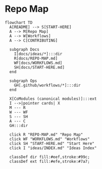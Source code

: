 <!-- status: stub; target: 150+ words -->
<!-- status: stub; target: 150+ words -->
<!-- status: stub; target: 150+ words -->
<!-- status: stub; target: 150+ words -->
<!-- status: stub; target: 150+ words -->
<!-- status: stub; target: 150+ words -->
<!-- status: stub; target: 150+ words -->
# Repo Map

```mermaid
flowchart TD
  A[README] --> S[START-HERE]
  A --> M[Repo Map]
  A --> W[Workflows]
  A --> C[CONTRIBUTING]

  subgraph Docs
    I[docs/ideas/*]:::dir
    R[docs/REPO-MAP.md]
    WF[docs/WORKFLOWS.md]
    SH[docs/START-HERE.md]
  end

  subgraph Ops
    GH[.github/workflows/*]:::dir
  end

  X[CoModules (canonical modules)]:::ext
  I -->|pointer cards| X
  M --- R
  W --- WF
  S --- SH
  A --- C
  GH:::dir

  click R "REPO-MAP.md" "Repo Map"
  click WF "WORKFLOWS.md" "Workflows"
  click SH "START-HERE.md" "Start Here"
  click I "ideas/INDEX.md" "Ideas Index"

  classDef dir fill:#eef,stroke:#99c;
  classDef ext fill:#efe,stroke:#7a7;
```








